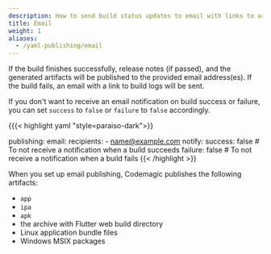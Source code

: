 ```yaml
---
description: How to send build status updates to email with links to artifacts in codemagic.yaml
title: Email
weight: 1
aliases:
  - /yaml-publishing/email
---
```


If the build finishes successfully, release notes (if passed), and the generated artifacts will be published to the provided email address(es). If the build fails, an email with a link to build logs will be sent.

If you don't want to receive an email notification on build success or failure, you can set `success` to `false` or `failure` to `false` accordingly.

{{{< highlight yaml "style=paraiso-dark">}}

publishing:
  email:
    recipients:
      - name@example.com
    notify:
      success: false # To not receive a notification when a build succeeds
      failure: false # To not receive a notification when a build fails
{{< /highlight >}}



When you set up email publishing, Codemagic publishes the following artifacts:

- `app`
- `ipa`
- `apk`
- the archive with Flutter web build directory
- Linux application bundle files
- Windows MSIX packages
